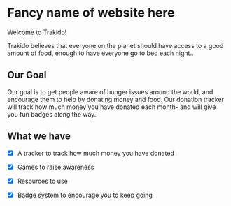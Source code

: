 # Fancy name of website here
Welcome to Trakido!

Trakido believes that everyone on the planet should have access to a good amount of food, enough to have everyone go to bed each night..

## Our Goal
Our goal is to get people aware of hunger issues around the world, and encourage them to help by donating money and food. Our donation tracker will track how much money you have donated each month- and will give you fun badges along the way.

## What we have
- [x] A tracker to track how much money you have donated
- [x] Games to raise awareness
- [x] Resources to use
- [x] Badge system to encourage you to keep going

